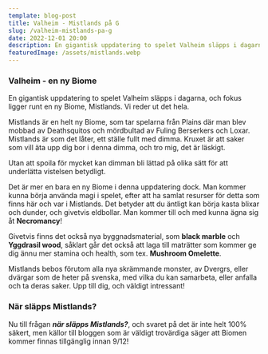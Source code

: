 ```yaml
---
template: blog-post
title: Valheim - Mistlands på G
slug: /valheim-mistlands-pa-g
date: 2022-12-01 20:00
description: En gigantisk uppdatering to spelet Valheim släpps i dagarna, och fokus ligger runt en ny Biome, Mistlands.
featuredImage: /assets/mistlands.webp
---
```


### Valheim - en ny Biome
En gigantisk uppdatering to spelet Valheim släpps i dagarna, och fokus ligger runt en ny Biome, Mistlands. Vi reder ut det hela.  

Mistlands är en helt ny Biome, som tar spelarna från Plains där man blev mobbad av Deathsquitos och mördbultad av Fuling Berserkers och Loxar. Mistlands är som det låter, ett ställe fullt med dimma. Kruxet är att saker som vill äta upp dig bor i denna dimma, och tro mig, det är läskigt.

Utan att spoila för mycket kan dimman bli lättad på olika sätt för att underlätta vistelsen betydligt.

Det är mer en bara en ny Biome i denna uppdatering dock. Man kommer kunna börja använda magi i spelet, efter att ha samlat resurser för detta som finns här och var i Mistlands. Det betyder att du äntligt kan börja kasta blixar och dunder, och givetvis eldbollar. Man kommer till och med kunna ägna sig åt **Necromancy**!

Givetvis finns det också nya byggnadsmaterial, som **black marble** och **Yggdrasil wood**, såklart går det också att laga till maträtter som kommer ge dig ännu mer stamina och health, som tex. **Mushroom Omelette**.

Mistlands bebos förutom alla nya skrämmande monster, av Dvergrs, eller dvärgar som de heter på svenska, med vilka du kan samarbeta, eller anfalla och ta deras saker. Upp till dig, och väldigt intressant!


### När släpps Mistlands?

Nu till frågan ***när släpps Mistlands?***, och svaret på det är inte helt 100% säkert, men källor till bloggen som är väldigt trovärdiga säger att Biomen kommer finnas tillgänglig innan 9/12!
